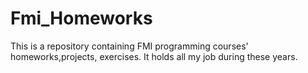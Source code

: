 # Fmi_Homeworks
This is a repository containing FMI programming courses' homeworks,projects, exercises. It holds all my job during these years.
